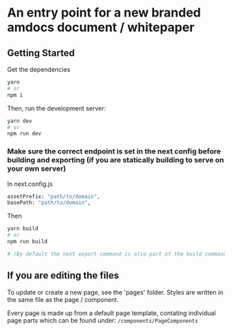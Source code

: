# An entry point for a new branded amdocs document / whitepaper

## Getting Started

Get the dependencies

```bash
yarn
# or
npm i
```

Then, run the development server:

```bash
yarn dev
# or
npm run dev
```

### Make sure the correct endpoint is set in the next config before building and exporting (if you are statically building to serve on your own server)

In next.config.js

```bash
assetPrefix: "path/to/domain",
basePath: "path/to/domain",
```

Then

```bash
yarn build
# or
npm run build

# (By default the next export command is also part of the build command, can be changed in package.json)

```

## If you are editing the files

To update or create a new page, see the 'pages' folder. Styles are written in the same file as the page / component.

Every page is made up from a default page template, contating individual page parts which can be found under:
`/components/PageComponents`
